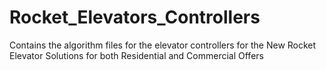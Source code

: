 # Rocket_Elevators_Controllers
 Contains the algorithm files for the elevator controllers for the New Rocket Elevator Solutions for both Residential and Commercial Offers
